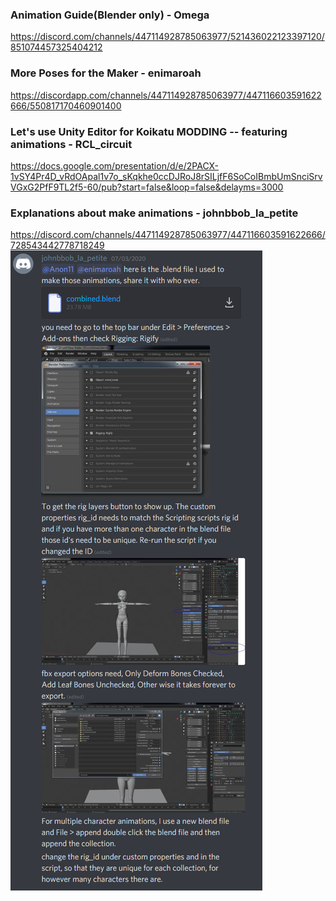 ### Animation Guide(Blender only) - Omega

https://discord.com/channels/447114928785063977/521436022123397120/851074457325404212

### More Poses for the Maker - enimaroah

https://discordapp.com/channels/447114928785063977/447116603591622666/550817170460901400

### Let's use Unity Editor for Koikatu MODDING -- featuring animations - RCL_circuit

https://docs.google.com/presentation/d/e/2PACX-1vSY4Pr4D_vRdOApal1v7o_sKqkhe0ccDJRoJ8rSILjfF6SoCoIBmbUmSnciSrvVGxG2PfF9TL2f5-60/pub?start=false&loop=false&delayms=3000

### Explanations about make animations - johnbbob_la_petite
https://discord.com/channels/447114928785063977/447116603591622666/728543442778718249
![](https://github.com/xm007/Koikatsu-Modding/blob/master/Image/thumbnail/animations.png)
 
